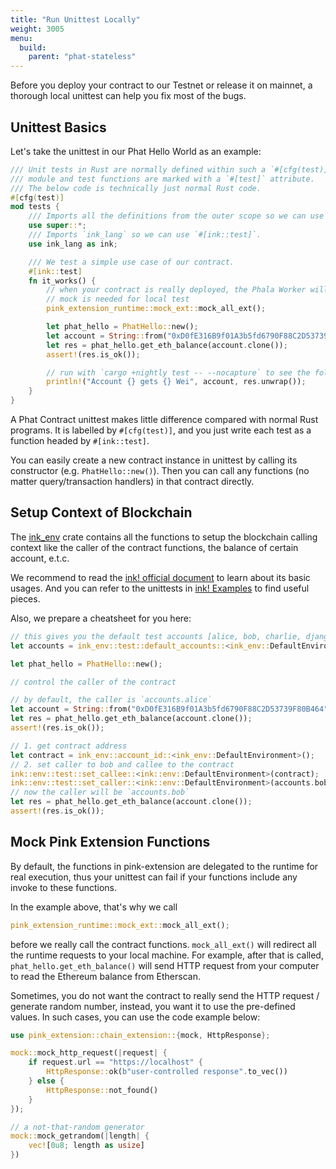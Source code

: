 ```yaml
---
title: "Run Unittest Locally"
weight: 3005
menu:
  build:
    parent: "phat-stateless"
---
```


Before you deploy your contract to our Testnet or release it on mainnet, a thorough local unittest can help you fix most of the bugs.

## Unittest Basics

Let's take the unittest in our Phat Hello World as an example:

```rust
/// Unit tests in Rust are normally defined within such a `#[cfg(test)]`
/// module and test functions are marked with a `#[test]` attribute.
/// The below code is technically just normal Rust code.
#[cfg(test)]
mod tests {
    /// Imports all the definitions from the outer scope so we can use them here.
    use super::*;
    /// Imports `ink_lang` so we can use `#[ink::test]`.
    use ink_lang as ink;

    /// We test a simple use case of our contract.
    #[ink::test]
    fn it_works() {
        // when your contract is really deployed, the Phala Worker will do the HTTP requests
        // mock is needed for local test
        pink_extension_runtime::mock_ext::mock_all_ext();

        let phat_hello = PhatHello::new();
        let account = String::from("0xD0fE316B9f01A3b5fd6790F88C2D53739F80B464");
        let res = phat_hello.get_eth_balance(account.clone());
        assert!(res.is_ok());

        // run with `cargo +nightly test -- --nocapture` to see the following output
        println!("Account {} gets {} Wei", account, res.unwrap());
    }
}
```

A Phat Contract unittest makes little difference compared with normal Rust programs. It is labelled by `#[cfg(test)]`, and you just write each test as a function headed by `#[ink::test]`.

You can easily create a new contract instance in unittest by calling its constructor (e.g. `PhatHello::new()`). Then you can call any functions (no matter query/transaction handlers) in that contract directly.

## Setup Context of Blockchain

The [ink_env](https://paritytech.github.io/ink/ink_env/test/index.html) crate contains all the functions to setup the blockchain calling context like the caller of the contract functions, the balance of certain account, e.t.c.

We recommend to read the [ink! official document](https://ink.substrate.io/basics/contract-testing/) to learn about its basic usages. And you can refer to the unittests in [ink! Examples](https://github.com/paritytech/ink/tree/master/examples) to find useful pieces.

Also, we prepare a cheatsheet for you here:

```rust
// this gives you the default test accounts [alice, bob, charlie, django, eve, frank]
let accounts = ink_env::test::default_accounts::<ink_env::DefaultEnvironment>();

let phat_hello = PhatHello::new();

// control the caller of the contract

// by default, the caller is `accounts.alice`
let account = String::from("0xD0fE316B9f01A3b5fd6790F88C2D53739F80B464");
let res = phat_hello.get_eth_balance(account.clone());
assert!(res.is_ok());

// 1. get contract address
let contract = ink_env::account_id::<ink_env::DefaultEnvironment>();
// 2. set caller to bob and callee to the contract
ink::env::test::set_callee::<ink::env::DefaultEnvironment>(contract);
ink::env::test::set_caller::<ink::env::DefaultEnvironment>(accounts.bob);
// now the caller will be `accounts.bob`
let res = phat_hello.get_eth_balance(account.clone());
assert!(res.is_ok());
```

## Mock Pink Extension Functions

By default, the functions in pink-extension are delegated to the runtime for real execution, thus your unittest can fail if your functions include any invoke to these functions.

In the example above, that's why we call
```rust
pink_extension_runtime::mock_ext::mock_all_ext();
```
before we really call the contract functions. `mock_all_ext()` will redirect all the runtime requests to your local machine. For example, after that is called, `phat_hello.get_eth_balance()` will send HTTP request from your computer to read the Ethereum balance from Etherscan.

Sometimes, you do not want the contract to really send the HTTP request / generate random number, instead, you want it to use the pre-defined values. In such cases, you can use the code example below:
```rust
use pink_extension::chain_extension::{mock, HttpResponse};

mock::mock_http_request(|request| {
    if request.url == "https://localhost" {
        HttpResponse::ok(b"user-controlled response".to_vec())
    } else {
        HttpResponse::not_found()
    }
});

// a not-that-random generator
mock::mock_getrandom(|length| {
    vec![0u8; length as usize]
})
```
